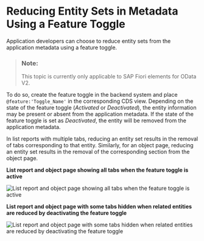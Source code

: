 <!-- loio8dca63439aac4ae88bbad4e124b584df -->

# Reducing Entity Sets in Metadata Using a Feature Toggle

Application developers can choose to reduce entity sets from the application metadata using a feature toggle.

> ### Note:  
> This topic is currently only applicable to SAP Fiori elements for OData V2.

To do so, create the feature toggle in the backend system and place `@feature:'Toggle_Name'` in the corresponding CDS view. Depending on the state of the feature toggle \(*Activated* or *Deactivated*\), the entity information may be present or absent from the application metadata. If the state of the feature toggle is set as *Deactivated*, the entity will be removed from the application metadata.

In list reports with multiple tabs, reducing an entity set results in the removal of tabs corresponding to that entity. Similarly, for an object page, reducing an entity set results in the removal of the corresponding section from the object page.

   
  
**List report and object page showing all tabs when the feature toggle is active**

 ![](images/OP_with_all_tabs_when_feature_toggle_is_active_0ff5d08.png "List report and object page showing all tabs when the feature toggle is
				active") 

   
  
**List report and object page with some tabs hidden when related entities are reduced by deactivating the feature toggle**

 ![](images/OP_with_only_one_tab_when_other_related_entities_are_reduced_by_deactivating_the_toggle_42737b9.png "List report and object page with some tabs hidden when related entities are
				reduced by deactivating the feature toggle") 

